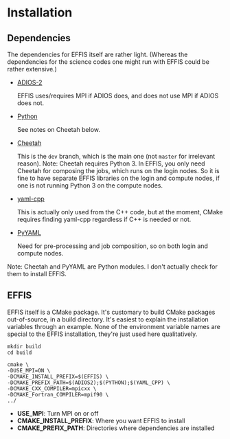 # Installation

## Dependencies 

The dependencies for EFFIS itself are rather light.
(Whereas the dependencies for the science codes one might run with EFFIS could be rather extensive.)

* [ADIOS-2](https://github.com/ornladios/ADIOS2) 

    EFFIS uses/requires MPI if ADIOS does, and does not use MPI if ADIOS does not.

* [Python](https://www.python.org/)

    See notes on Cheetah below.

* [Cheetah](https://github.com/CODARcode/cheetah/tree/dev)

    This is the `dev` branch, which is the main one (not `master` for irrelevant reason).
Note: Cheetah requires Python 3. In EFFIS, you only need Cheetah for composing the jobs, which runs on the login nodes. 
So it is fine to have separate EFFIS libraries on the login and compute nodes, if one is not running Python 3 on the compute nodes.

* [yaml-cpp](https://github.com/jbeder/yaml-cpp/)
 
	This is actually only used from the C++ code, but at the moment, CMake requires finding yaml-cpp regardless if C++ is needed or not.

* [PyYAML](https://pyyaml.org/)

    Need for pre-processing and job composition, so on both login and compute nodes.

Note: Cheetah and PyYAML are Python modules. I don't actually check for them to install EFFIS.


## EFFIS

EFFIS itself is a CMake package. It's customary to build CMake packages out-of-source, in a build directory.
It's easiest to explain the installation variables through an example.
None of the environment variable names are special to the EFFIS installation, they're just used here qualitatively.

```
mkdir build
cd build

cmake \
-DUSE_MPI=ON \
-DCMAKE_INSTALL_PREFIX=$(EFFIS) \
-DCMAKE_PREFIX_PATH=$(ADIOS2);$(PYTHON);$(YAML_CPP) \
-DCMAKE_CXX_COMPILER=mpicxx \
-DCMAKE_Fortran_COMPILER=mpif90 \
../
```

* **USE_MPI**: Turn MPI on or off
* **CMAKE_INSTALL_PREFIX**: Where you want EFFIS to install
* **CMAKE_PREFIX_PATH**: Directories where dependencies are installed

